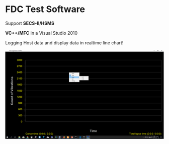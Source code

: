# FDC Test Software
Support **SECS-II/HSMS**

**VC++/MFC** in a Visual Studio 2010


Logging Host data and display data in realtime line chart!

![](/images/FDC-Logger.png)

